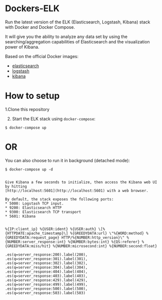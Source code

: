 # Dockers-ELK


Run the latest version of the ELK (Elasticsearch, Logstash, Kibana) stack with Docker and Docker Compose.

It will give you the ability to analyze any data set by using the searching/aggregation capabilities of Elasticsearch
and the visualization power of Kibana.

Based on the official Docker images:

* [elasticsearch](https://github.com/elastic/elasticsearch-docker)
* [logstash](https://github.com/elastic/logstash-docker)
* [kibana](https://github.com/elastic/kibana-docker)


# How to setup 

 1.Clone this repository


2. Start the ELK stack using `docker-compose`:

```console
$ docker-compose up
```
# OR

You can also choose to run it in background (detached mode):

```console
$ docker-compose up -d


Give Kibana a few seconds to initialize, then access the Kibana web UI by hitting
[http://localhost:5601](http://localhost:5601) with a web browser.

By default, the stack exposes the following ports:
* 5000: Logstash TCP input.
* 9200: Elasticsearch HTTP
* 9300: Elasticsearch TCP transport
* 5601: Kibana


%{IP:client_ip} %{USER:ident} %{USER:auth} \[%{HTTPDATE:apache_timestamp}\] %{GREEDYDATA:url} \"%{WORD:method} %{GREEDYDATA:request_page} HTTP/%{NUMBER:http_version}\" %{NUMBER:server_response:int} %{NUMBER:bytes:int} %{QS:referer} %{GREEDYDATA:miss/hit} %{NUMBER:microsecond:int} %{NUMBER:second:float}

.es(q=server_response:200).label(200), .es(q=server_response:301).label(301), .es(q=server_response:302).label(302), .es(q=server_response:304).label(304), .es(q=server_response:404).label(404), .es(q=server_response:403).label(403), .es(q=server_response:429).label(429), .es(q=server_response:499).label(499), .es(q=server_response:500).label(500), .es(q=server_response:503).label(503)
